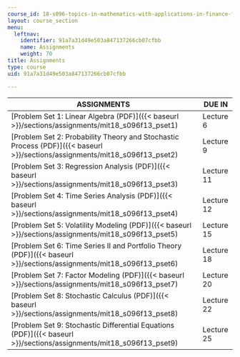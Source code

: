 ```yaml
---
course_id: 18-s096-topics-in-mathematics-with-applications-in-finance-fall-2013
layout: course_section
menu:
  leftnav:
    identifier: 91a7a31d49e503a847137266cb07cfbb
    name: Assignments
    weight: 70
title: Assignments
type: course
uid: 91a7a31d49e503a847137266cb07cfbb

---
```


| ASSIGNMENTS | DUE IN |
| --- | --- |
| [Problem Set 1: Linear Algebra (PDF)]({{< baseurl >}}/sections/assignments/mit18_s096f13_pset1) | Lecture 6 |
| [Problem Set 2: Probability Theory and Stochastic Process (PDF)]({{< baseurl >}}/sections/assignments/mit18_s096f13_pset2) | Lecture 9 |
| [Problem Set 3: Regression Analysis (PDF)]({{< baseurl >}}/sections/assignments/mit18_s096f13_pset3) | Lecture 11 |
| [Problem Set 4: Time Series Analysis (PDF)]({{< baseurl >}}/sections/assignments/mit18_s096f13_pset4) | Lecture 12 |
| [Problem Set 5: Volatility Modeling (PDF)]({{< baseurl >}}/sections/assignments/mit18_s096f13_pset5) | Lecture 15 |
| [Problem Set 6: Time Series II and Portfolio Theory (PDF)]({{< baseurl >}}/sections/assignments/mit18_s096f13_pset6) | Lecture 18 |
| [Problem Set 7: Factor Modeling (PDF)]({{< baseurl >}}/sections/assignments/mit18_s096f13_pset7) | Lecture 20 |
| [Problem Set 8: Stochastic Calculus (PDF)]({{< baseurl >}}/sections/assignments/mit18_s096f13_pset8) | Lecture 22 |
| [Problem Set 9: Stochastic Differential Equations (PDF)]({{< baseurl >}}/sections/assignments/mit18_s096f13_pset9) | Lecture 25